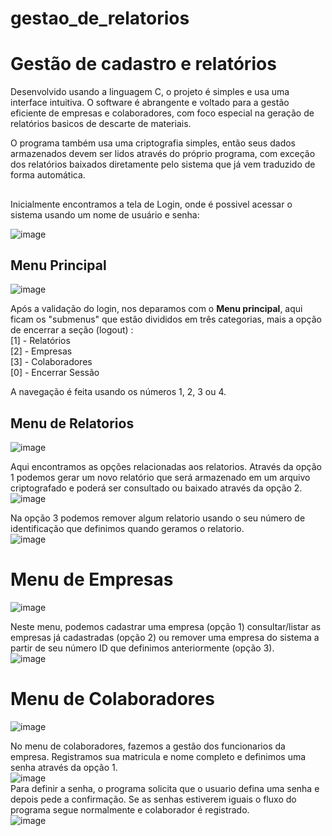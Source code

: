 # gestao_de_relatorios

# Gestão de cadastro e relatórios

 Desenvolvido usando a linguagem C, o projeto é simples e usa uma interface intuitiva. O software é abrangente e voltado para a gestão eficiente de empresas e colaboradores, com foco especial na geração de relatórios basicos de descarte de materiais.

 O programa também usa uma criptografia simples, então seus dados armazenados devem ser lidos através do próprio programa, com exceção dos relatórios baixados diretamente pelo sistema que já vem traduzido de forma automática.
##
 Inicialmente encontramos a tela de Login, onde é possivel acessar o sistema usando um nome de usuário e senha:

 ![image](https://github.com/Isouz/pim_iv/assets/103651578/1a1790b2-beae-465d-a288-33a817d4765e)

## Menu Principal

![image](https://github.com/Isouz/pim_iv/assets/103651578/da4d033e-658a-4060-9870-360e203cd708)

Após a validação do login, nos deparamos com o **Menu principal**, aqui ficam os "submenus" que estão divididos em três categorias, mais a opção de encerrar a seção (logout) :<br>
  [1] - Relatórios<br>
  [2] - Empresas<br>
  [3] - Colaboradores<br>
  [0] - Encerrar Sessão<br>

A navegação é feita usando os números 1, 2, 3 ou 4.

## Menu de Relatorios

![image](https://github.com/Isouz/pim_iv/assets/103651578/06798440-add0-4037-a549-745bd8aedd40)

Aqui encontramos as opções relacionadas aos relatorios. Através da opção 1 podemos gerar um novo relatório que será armazenado em um arquivo criptografado e poderá ser consultado ou baixado através da opção 2. <br>
![image](https://github.com/Isouz/pim_iv/assets/103651578/c9c014d1-3dd4-4ceb-beba-de554f8e81d6)

 Na opção 3 podemos remover algum relatorio usando o seu número de identificação que definimos quando geramos o relatorio. <br>
![image](https://github.com/Isouz/pim_iv/assets/103651578/b79adadd-b2e7-42fe-b054-1189c0a36375)


# Menu de Empresas

![image](https://github.com/Isouz/pim_iv/assets/103651578/e09df3e2-71fd-448e-aa60-1a9edd5950ed)

Neste menu, podemos cadastrar uma empresa (opção 1) consultar/listar as empresas já cadastradas (opção 2) ou remover uma empresa do sistema a partir de seu número ID que definimos anteriormente (opção 3). <br>
![image](https://github.com/Isouz/pim_iv/assets/103651578/82c436bd-3152-4390-9e96-4f958329dcb8)

# Menu de Colaboradores

![image](https://github.com/Isouz/pim_iv/assets/103651578/d73244d0-38ac-427b-8ed9-2723c2f8c49f)

No menu de colaboradores, fazemos a gestão dos funcionarios da empresa. Registramos sua matricula e nome completo e definimos uma senha através da opção 1. <br>
![image](https://github.com/Isouz/pim_iv/assets/103651578/0736c20d-9b8f-4706-9aec-799102791e93)
 <br>
 Para definir a senha, o programa solicita que o usuario defina uma senha e depois pede a confirmação. Se as senhas estiverem iguais o fluxo do programa segue normalmente e colaborador é registrado.<br>
 ![image](https://github.com/Isouz/pim_iv/assets/103651578/815d8813-4519-4bda-bc0b-2ab14f9814cc)



